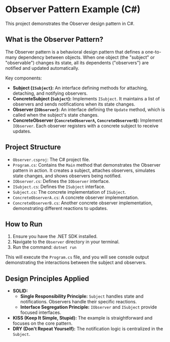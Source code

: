 # Observer Pattern Example (C#)

This project demonstrates the Observer design pattern in C#.

## What is the Observer Pattern?

The Observer pattern is a behavioral design pattern that defines a one-to-many dependency between objects. When one object (the "subject" or "observable") changes its state, all its dependents ("observers") are notified and updated automatically.

Key components:
*   **Subject (`ISubject`):** An interface defining methods for attaching, detaching, and notifying observers.
*   **ConcreteSubject (`Subject`):** Implements `ISubject`. It maintains a list of observers and sends notifications when its state changes.
*   **Observer (`IObserver`):** An interface defining the `Update` method, which is called when the subject's state changes.
*   **ConcreteObserver (`ConcreteObserverA`, `ConcreteObserverB`):** Implement `IObserver`. Each observer registers with a concrete subject to receive updates.

## Project Structure

*   `Observer.csproj`: The C# project file.
*   `Program.cs`: Contains the `Main` method that demonstrates the Observer pattern in action. It creates a subject, attaches observers, simulates state changes, and shows observers being notified.
*   `IObserver.cs`: Defines the `IObserver` interface.
*   `ISubject.cs`: Defines the `ISubject` interface.
*   `Subject.cs`: The concrete implementation of `ISubject`.
*   `ConcreteObserverA.cs`: A concrete observer implementation.
*   `ConcreteObserverB.cs`: Another concrete observer implementation, demonstrating different reactions to updates.

## How to Run

1.  Ensure you have the .NET SDK installed.
2.  Navigate to the `Observer` directory in your terminal.
3.  Run the command: `dotnet run`

This will execute the `Program.cs` file, and you will see console output demonstrating the interactions between the subject and observers.

## Design Principles Applied

*   **SOLID:**
    *   **Single Responsibility Principle:** `Subject` handles state and notifications. Observers handle their specific reactions.
    *   **Interface Segregation Principle:** `IObserver` and `ISubject` provide focused interfaces.
*   **KISS (Keep It Simple, Stupid):** The example is straightforward and focuses on the core pattern.
*   **DRY (Don't Repeat Yourself):** The notification logic is centralized in the `Subject`.
```
